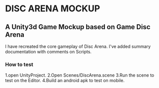 # DISC ARENA MOCKUP
## A Unity3d Game Mockup based on Game Disc Arena

I have recreated the core gameplay of Disc Arena.
I've added summary documentation with comments on Scripts.

### How to test
1.open UnityProject.
2.Open Scenes/DiscArena.scene 
3.Run the scene to test on the Editor.
4.Build an android apk to test on mobile.

